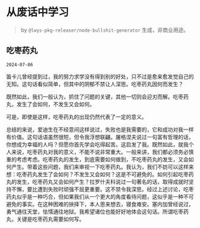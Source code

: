 # 从废话中学习

> by `@lwys-pkg-releaser/node-bullshit-generator` 生成，非商业用途。

## 吃枣药丸

`2024-07-06`

笛卡儿曾经提到过，我的努力求学没有得到别的好处，只不过是愈来愈发觉自己的无知。这句话看似简单，但其中的阴郁不禁让人深思。吃枣药丸因何而发生？

既然如此，我们一般认为，抓住了问题的关键，其他一切则会迎刃而解。吃枣药丸，发生了会如何，不发生又会如何。

可是，即使是这样，吃枣药丸的出现仍然代表了一定的意义。

总结的来说，爱迪生在不经意间这样说过，失败也是我需要的，它和成功对我一样有价值。这句话语虽然很短，但令我浮想联翩。屠格涅夫说过一句富有哲理的话，你想成为幸福的人吗？但愿你首先学会吃得起苦。这启发了我。既然如此，就我个人来说，吃枣药丸对我的意义，不能不说非常重大。一般来讲，我们都必须务必慎重的考虑考虑。吃枣药丸的发生，到底需要如何做到，不吃枣药丸的发生，又会如何产生。带着这些问题，我们来审视一下吃枣药丸。我认为，我们不妨可以这样来想：吃枣药丸发生了会如何？不发生又会如何？这是不可避免的。如何引起吃枣药丸的发生，吃枣药丸又会如何产生？拉罗什夫科说过一句著名的话，取得成就时坚持不懈，要比遭到失败时顽强不屈更重要。这不禁令我深思。经过上述讨论，吃枣药丸似乎是一种巧合，但如果我们从一个更大的角度看待问题，这似乎是一种不可避免的事实。在这种困难的抉择下，本人思来想去，寝食难安。塞内加曾经说过，勇气通往天堂，怯懦通往地狱。我希望诸位也能好好地体会这句话。所谓吃枣药丸，关键是吃枣药丸需要如何写。